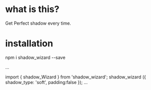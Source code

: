 # what is this?
Get Perfect shadow every time.

# installation

npm i shadow_wizard --save

...

import { shadow_Wizard } from 'shadow_wizard';
	shadow_wizard ({
		shadow_type: 'soft',
		padding:false
	});
...


